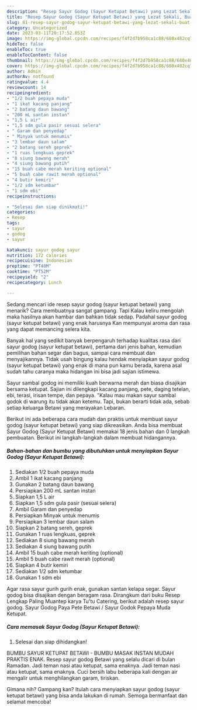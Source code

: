 ```yaml
---
description: "Resep Sayur Godog (Sayur Ketupat Betawi) yang Lezat Sekali, Buat Buka Puasa}"
title: "Resep Sayur Godog (Sayur Ketupat Betawi) yang Lezat Sekali, Buat Buka Puasa}"
slug: 81-resep-sayur-godog-sayur-ketupat-betawi-yang-lezat-sekali-buat-buka-puasa
category: Uncategorized
date: 2023-03-11T20:17:52.053Z
image: https://img-global.cpcdn.com/recipes/f4f2d7b958ca1c88/680x482cq70/sayur-godog-sayur-ketupat-betawi-foto-resep-utama.jpg
hideToc: false
enableToc: true
enableTocContent: false
thumbnail: https://img-global.cpcdn.com/recipes/f4f2d7b958ca1c88/680x482cq70/sayur-godog-sayur-ketupat-betawi-foto-resep-utama.jpg
cover: https://img-global.cpcdn.com/recipes/f4f2d7b958ca1c88/680x482cq70/sayur-godog-sayur-ketupat-betawi-foto-resep-utama.jpg
author: Admin
authorAv: notfound
ratingvalue: 4.4
reviewcount: 14
recipeingredient:
- "1/2 buah pepaya muda"
- "1 ikat kacang panjang"
- "2 batang daun bawang"
- "200 mL santan instan"
- "1,5 L air"
- "1,5 sdm gula pasir sesuai selera"
- " Garam dan penyedap"
- " Minyak untuk menumis"
- "3 lembar daun salam"
- "2 batang sereh geprek"
- "1 ruas lengkuas geprek"
- "8 siung bawang merah"
- "4 siung bawang putih"
- "15 buah cabe merah keriting optional"
- "5 buah cabe rawit merah optional"
- "4 butir kemiri"
- "1/2 sdm ketumbar"
- "1 sdm ebi"
recipeinstructions:

- "Selesai dan siap dinikmati!"
categories:
- Resep
tags:
- sayur
- godog
- sayur

katakunci: sayur godog sayur 
nutrition: 172 calories
recipecuisine: Indonesian
preptime: "PT40M"
cooktime: "PT52M"
recipeyield: "2"
recipecategory: Lunch

---
```



Sedang mencari ide resep sayur godog (sayur ketupat betawi) yang menarik? Cara membuatnya sangat gampang. Tapi Kalau keliru mengolah maka hasilnya akan hambar dan bahkan tidak sedap. Padahal sayur godog (sayur ketupat betawi) yang enak harusnya Kan mempunyai aroma dan rasa yang dapat memancing selera kita.


Banyak hal yang sedikit banyak berpengaruh terhadap kualitas rasa dari sayur godog (sayur ketupat betawi), pertama dari jenis bahan, kemudian pemilihan bahan segar dan bagus, sampai cara membuat dan menyajikannya. Tidak usah bingung kalau hendak menyiapkan sayur godog (sayur ketupat betawi) yang enak di mana pun kamu berada, karena asal sudah tahu caranya maka hidangan ini bisa jadi sajian istimewa.

Sayur sambal godog ini memiliki kuah berwarna merah dan biasa disajikan bersama ketupat. Sajian ini dilengkapi kacang panjang, pete, daging tetelan, ebi, terasi, irisan tempe, dan pepaya. &#34;Kalau mau makan sayur sambal godok di warung itu tidak akan ketemu. Tapi, bukan berarti tidak ada, sebab setiap keluarga Betawi yang merayakan Lebaran.


Berikut ini ada beberapa cara mudah dan praktis untuk membuat sayur godog (sayur ketupat betawi) yang siap dikreasikan. Anda bisa membuat Sayur Godog (Sayur Ketupat Betawi) memakai 18 jenis bahan dan 0 langkah pembuatan. Berikut ini langkah-langkah dalam membuat hidangannya.

<!--inarticleads1-->

##### Bahan-bahan dan bumbu yang dibutuhkan untuk menyiapkan Sayur Godog (Sayur Ketupat Betawi):

1. Sediakan 1/2 buah pepaya muda
1. Ambil 1 ikat kacang panjang
1. Gunakan 2 batang daun bawang
1. Persiapkan 200 mL santan instan
1. Siapkan 1,5 L air
1. Siapkan 1,5 sdm gula pasir (sesuai selera)
1. Ambil  Garam dan penyedap
1. Persiapkan  Minyak untuk menumis
1. Persiapkan 3 lembar daun salam
1. Siapkan 2 batang sereh, geprek
1. Gunakan 1 ruas lengkuas, geprek
1. Sediakan 8 siung bawang merah
1. Sediakan 4 siung bawang putih
1. Ambil 15 buah cabe merah keriting (optional)
1. Ambil 5 buah cabe rawit merah (optional)
1. Siapkan 4 butir kemiri
1. Sediakan 1/2 sdm ketumbar
1. Gunakan 1 sdm ebi


Agar rasa sayur gurih gurih enak, gunakan santan kelapa segar. Sayur godog bisa disajikan dengan beragam rasa. Dirangkum dari buku Resep Lengkap Paling Muantep karya Tu&#39;tu Catering, berikut adalah resep sayur godog. Sayur Godog Paya Pete Betawi / Sayur Godok Pepaya Muda Ketupat. 

<!--inarticleads2-->

##### Cara memasak Sayur Godog (Sayur Ketupat Betawi):


1. Selesai dan siap dihidangkan!

BUMBU SAYUR KETUPAT BETAWI - BUMBU MASAK INSTAN MUDAH PRAKTIS ENAK. Resep sayur godog Betawi yang selalu dicari di bulan Ramadan. Jadi teman nasi atau ketupat, sama enaknya. Jadi teman nasi atau ketupat, sama enaknya. Cuci bersih labu beberapa kali dengan air mengalir untuk menghilangkan garam, tiriskan. 

Gimana nih? Gampang kan? Itulah cara menyiapkan sayur godog (sayur ketupat betawi) yang bisa anda lakukan di rumah. Semoga bermanfaat dan selamat mencoba!
